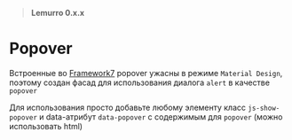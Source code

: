 > **Lemurro 0.x.x**

# Popover
Встроенные во [Framework7](http://framework7.io) popover ужасны в режиме `Material Design`, поэтому создан фасад для использования диалога `alert` в качестве `popover`

Для использования просто добавьте любому элементу класс `js-show-popover` и data-атрибут `data-popover` с содержимым для `popover` (можно использовать html)